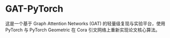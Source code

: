 # GAT-PyTorch
这是一个基于 Graph Attention Networks (GAT) 的轻量级复现与实验平台，使用 PyTorch 与 PyTorch Geometric 在 Cora 引文网络上重新实现论文核心算法。
